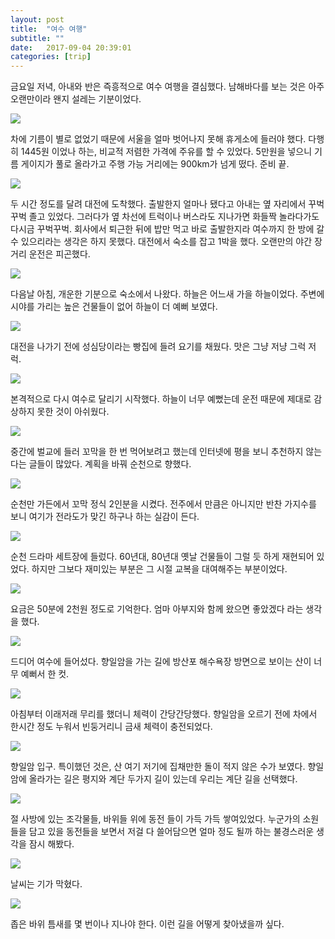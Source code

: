 ```yaml
---
layout: post
title:  "여수 여행"
subtitle: ""
date:   2017-09-04 20:39:01
categories: [trip]
---
```


금요일 저녁, 아내와 반은 즉흥적으로 여수 여행을 결심했다. 남해바다를 보는 것은 아주 오랜만이라 왠지 설레는 기분이었다.

![](https://lh3.googleusercontent.com/agMAeqVFokH_IuyQIhFGFQkDd6zvsXwTe1Tf4126wvFhgixWGhAp8ZJy5DX6Km3M2EVCE_EQyoQQD44W1zKGDU2riL5TBKcROlDrRTs_6sO9XkMPCcQ6t9oEnUYneJXGROpB9NrCmZcmU83WUzLKmiw0OFTZksaPjj0YO9_c8N7Ha9pdVs9lqQy6TtmT7KkrBzpmcucx6MElKImpeay6HxkN8BnlAwLcHnK73QCieOjxGVYBmlnu66KDtvEo11yp5To4b_CGFHYWT3rgdtVpeVLCXJG4IrJ9cszpCoJmt18tsxskQMlFcW8kFYU3nQBEbf9cFRphDCzNKFoajT8a_1AK3o9LihDMQ4JPLXZ3NT8Z2AEhc46lq5vlTmfOPY5KBMPbEy5WxkNLy-DCd386kZH-J9IFQfudSWNdrsaS_69-pi7Urqks734tet6PROySs9yPYdVzmfYiUj8U7yYNPsUaf3bDtxDGP0ODtSKaZKALeYShluHe6NLxUXUOFjfDG1XNFHtPU5kVXtindeLr9oGae--MloNoEUTR8yWnvZCre_53-nKNHFmPCL7pmJqqakAA6kMxzIDLH1lkZKbt5nmR67CKvvBFDXMXvuHYpfgtyhPu7ZdBOA=w1229-h922-no)

차에 기름이 별로 없었기 때문에 서울을 얼마 벗어나지 못해 휴게소에 들러야 했다. 다행히 1445원 이었나 하는, 비교적 저렴한 가격에 주유를 할 수 있었다. 5만원을 넣으니 기름 게이지가 풀로 올라가고 주행 가능 거리에는 900km가 넘게 떴다. 준비 끝.

![](https://lh3.googleusercontent.com/fUyeLPv7IlEL5rpKTYBfvGKzwAh9y6JEc-_I57XZfI-mHSOGuMfkr_TxeWy9WTAXqUa1t2Ll-nS9Nv_xlhLtmkjmIWmnMd0qER-uRX_IZxfTAsF3qayr8TMasMR-IIBUl-9py7DPJ55JcKz5QotCvfQIkGcSR4wOa6n7epAjx5vM73fErAjKxcc36cjJy05M5uUQXt_MXyCfy3R_bpIDapWT4ycl3qPMw8rRs_JhXF2iGqXPn3bv2ROwyeXI2NLRpA1ouXk_QwlxAN8oc5aBRuJDs2RrbFJGB1riYwT2fdXkS_gkb527Hse527r65sTIhTLVsOuPt-CDYX7_OwUnt92aol9hQeMt3Nv19Dw7z6mgMaK1htvfX0nDHeDJFSlGZGsHT_Szrl-xYKYZwyC4NgrbZo01WLOlP-zitaUsslV1lsPBPeQ-6D5aDH1d6k0N8swhG9KutK0jScCd4Nx5sQM8lEQxY1MRipUFkOLO_SonyPzIw9U-mH51J9-LbELEcXcO_StgL5Aq86Oa2VplYVi_eppGDk7kSafK-gVSQh5AlPfLOAMTTpPuyI5p0kgPW2RLuVWegprGaaE2ZeQ4U479TtRkqRkJLnzfRzgIRZ-3tv20MCoeEw=w1229-h922-no)

두 시간 정도를 달려 대전에 도착했다.
출발한지 얼마나 됐다고 아내는 옆 자리에서 꾸벅꾸벅 졸고 있었다. 그러다가 옆 차선에 트럭이나 버스라도 지나가면 화들짝 놀라다가도 다시금 꾸벅꾸벅.
회사에서 퇴근한 뒤에 밥만 먹고 바로 출발한지라 여수까지 한 방에 갈 수 있으리라는 생각은 하지 못했다. 대전에서 숙소를 잡고 1박을 했다.
오랜만의 야간 장거리 운전은 피곤했다.

![](https://lh3.googleusercontent.com/vhEq9jYJE69Mu68Nn4ZjTJzmpfnPT7EYsSg9kVCu0ZVK8kVGC5Ie-Qiv0hrzIQaGjewqblE0LJwEBQMCis7xqBz5LEtZaudlkzYCPcsv2DmtxjsHKIFlOMSoUm4hEfGISRJW4pqy-JydaO56J1C-leBMIaLT94u5lUlmL4JGcErpAt4RXN3bfL7yz3m-vmgTkImGHHpAFQ70PLf3f-8AZP7X_qb7nHm3aaNfpg-5aiZKGU8GKaQZipho4kd65ekKom7DRVz-CPioK6rUj1jEIsa7pv68HGpnJ8Ak1JDqRgT9sFVVzGW_PjRk7ggG0dcPQwBkLjtkxcL5crlFxAAwRdIgYS40y0d9_oU1GPXtVFsujT-D5TqxR9frM1fWOfcE_FOIzrZAaSEMK7UhsHjPrVF9O1PNnstcMixwervdrypg0vAmGP5g_sixPFqgsUmY5AOXJ6DPbf5uLtHf7nfHugbDwrQuAcsNnRHmFwupl3EGG26ZSKvHPA_ry02k50e8GSr_rahdTfAD0mFHt_U6nbY9OBWkZ-bP4YApuSYFIB9rMyHFdjXpGutjOVwvmJkKSoRRTyQlBwihf6c0WrK_txtKhMyUyHmFPw2HNCugfjSt8cG5AlvFNg=w1229-h922-no)

다음날 아침, 개운한 기분으로 숙소에서 나왔다. 하늘은 어느새 가을 하늘이었다. 주변에 시야를 가리는 높은 건물들이 없어 하늘이 더 예뻐 보였다.

![](https://lh3.googleusercontent.com/sni0t5cvpKG3pg5lL9BBXoTdpRSJngcKjkw4KmpIPEsEw4chgJoCKG_jX0YCVzgl2aZUkFUeNAeDBV2D_nTnsTL1yvNRZtlSEWpovG4hBbmvz8gyZJaIUTryqCalk3Rhidtlr4WajFNfTqrRpD1bNkhXT8ZmnrUypQ-aOodXt67j7-0E9GxDN0NQX9IRqaMW75AcjkD8toB3TewIIC2UAndurTpfAzHy_jrc7qJcaRonBm3tjug4kZDMp_QIQ_EIf53Kh5cWueX6xian2x0rXuUHlsLFeDxAbi7DhKaaPdMdpCRTJkILSIdrwbaoNn3IDMdCfrc6vhD43heygbjNdnNfnJNGO74xJMdpCorPu0cWsXa-Rl1IyaLoq7Eqo2TuWoq4F7MlyreQrHUD_xH70zbCeFA07IpYpeKXfL9qdZvOSKVZZbqpJHr-pE8T2h9fFNTVgRhS6bM9aejpRT_wR6vPXvtIqO_v-k85AARdJbmBei41KcPWVEln2qmGi2zDYrsuaed6-zdMCYjOEsoKFgYi3Tw1RgL6HLSmP9hj851zRfkiCyhGVK_fokDqSn3pI5DIqZHI_VB5ED3VGDw08DI_kKejlyps46smx3ccgv4VZ3iTxP6NHg=w1078-h960-no)

대전을 나가기 전에 성심당이라는 빵집에 들려 요기를 채웠다. 맛은 그냥 저냥 그럭 저럭.

![](https://lh3.googleusercontent.com/KD5sjsepV6FYN8Y_EutVOCyu7S_OyZFGTuLbhmijklZdU0H9m8UWJhyRWjm6d7TfQEnRriPTf4-4VSVJYT1hf6LFsii9T5_eq_uowi3C-TQon-Y-z9Kaj1DgAw3yZXcyyVVx73n6mB4BDgaJ5WOibUoplg62zaCQNorrYDk8PD5JrQ3kig6N0fe0-SdlBOfAZ5qDghSPguABrCmaKizHRMsZxuToHJweMMNgRz7g2DmNpcnhd46yiq272SyiY7-9wUPlDiecVPwnh4x70UbN5Ja-I_tl3c-rOlWwTLKkP0e_OZ659YWf-0qkG5ywKsqycHBnVjZn7fdTcwzLIOugviCBegJKxdb6UPWuuGxKMwPJC6-v92jJS-77cHRQnwf0oY1xQfC2cW6fIYHeA3TKarEvTdJypPKz_sfzdXwO82kRWdLY0J7vP9jAu1xthFyR4u8GoXCsFQbvYHFMcPMmi5RgJeikfkDeV_xvfeeQ8DVK1242w-A5OU0GSk4EWTWvmZ4tOsxHdzR65iQtdbPXTTRUugC4fWoG-3lpJoYwfhJtxH1ViqeC5ofujv-5SUwwiBF8f6fV4ERrjqd7YVQJqoC4q1DDDuNKsoSZ5eRKQjLddEnY94NBqw=w720-h960-no)

본격적으로 다시 여수로 달리기 시작했다. 하늘이 너무 예뻤는데 운전 때문에 제대로 감상하지 못한 것이 아쉬웠다.

![](https://lh3.googleusercontent.com/WL81CSzj6DoQHQQfOnuRYV0wdFFnqlaGH7PnIJABD3QBJPa6e6IFhwXIbwHqAhxfaRI4mPO-4llv82pa0BFHoYqH1RUXcASg9MpwlR9eJWN2R8B5VaTbWHkS52_RfXCg40nlRW25L-sRmvEaqAhiFvgCtTf5i9QB3sxRFeaAzKO5Oth3eMLldoRkzlsn58DBfDmz7nu_QRptWgjJTr0eJz4nGFSbEis3rlJ1EsXAK_87DYkue8mUFR9IO6Kjmw0695p2ewgFnCA7HUZ4gqol7v7f9D29GHKGFlCHRdPk-JJS5IGvSq5ab3sjFY3sYxmMHElUhwM_X2ADHhvzWiM7Is_HEvUmB0uueWXNCSfv5B7tm12PX9HTJROmV0DxJDSWoplGoTvwSsEakCavA6-DGIJCFNlnKtw1weJD6RGTMeN9OW9LNI23aIeO7BBfn5msyQd-U4dLyewh3urVAWCktsBKRF3MhVyklOPfCpGLW5_Q7IPbcxgjEdP-2ljY-T4uynRhAKLFY5geof-NjaXrjDAfWtdv96QcfbaYAZ8fnML8mnTo6-jeZB4L98i-lqrKDbhl5oeCeFjcvQxKeKukM5yinzp79hz78DLDYF04KzlYS-t0QZDvnw=w1229-h922-no)

중간에 벌교에 들러 꼬막을 한 번 먹어보려고 했는데 인터넷에 평을 보니 추천하지 않는 다는 글들이 많았다. 계획을 바꿔 순천으로 향했다.

![](https://lh3.googleusercontent.com/r_Pi2W8eIqpZTA4hteE__UNMnakLGWpGLX9XeA2pWVjl78jxHsU-9Ar1Ct2X2QIMB8HVBoz2wsaUBkIIwfNKTiUJ-DRtRXtFs0HB6cA7KHMZ_3CCkUWkZsxeD3aZhti936yMipil82BYhiERxaE2rLFO4fiaPW80UjXnDdFddAeXPkgEERDk5Sm37SVR6PfzhNPn8QoGX9mLaHcFSKpopzBn8NplPNU8sd4FeBJqd-FcR7YrGZzfv7l3niBD2JRxbrbbDaLk3PX704AbOGYWELFtUYh40ZKP8y1zGPzEqC-N1q92PHgaqvl62y-nR5xMbMX0wgKlybMUG5ZsoR4OQSC_12aTlGeMQytC-W7FodSsxOhQf9MBZQHJ8hJBrTaVYbgo0ojVT0T1YztXJ3WOW7RyNzqMwXsDUPcvPlW30Rx9iWmoV8EpV-tLuBivs3aDiMhmMmt393XgwEvyBpFZtH2T3EtgRr0wKPO01JNxwMe9qL9NbOf9lxgKhGIAUTmMMdy4OYVB-Ha6K82wFkBsGYjoRigkKd40B7RIjUPP4uE8KvtKmoXesrBn2bVbjBLeTjHre9Qa5uinBuR43iP-L2Mn6iBdxP_KCO7qGoCsuLX7pnk24TV1Iw=w1229-h922-no)

순천만 가든에서 꼬막 정식 2인분을 시켰다.
전주에서 만큼은 아니지만 반찬 가지수를 보니 여기가 전라도가 맞긴 하구나 하는 실감이 든다.

![](https://lh3.googleusercontent.com/vibOWyoBKKYdSTQ_Op3NA0UzEaY3a0oKngYEuoDQWHVtMXMT-KMPRfBKQSQexYltoUGMGh47oo9RwRug9qJXcPvQsaCCCLN7ySgwVuaFEtgg1jk3XYAj0iGeoSSkhfuBfeFUMlKt3ETrZj7ruXNDPosNIaKpCROQ_XG5hs1fuJdWKP3FAeNzSRbPTmUYDhrbjmLhMe-Zxwqv5xURVDZjtPv6kJeNzTBR9ep8uwnbQKweiDpQW8AwZQmjAHSF__Jb_nYESj_BnbND1r6woBMTtHxT53tUBauqmn5mSFT5UY4RKvNkuW8FY8ACOP4Xk0VKfb6mkKGQi9T_vo2hk5AZTEoRneHToUP8GwK6AyltLKxoeY9cIu__yqT6R8yTsBZvJm-xcECFAaMKHjqIOOvFY2Oiohag0YuNtW5Sg9XV0iPmKtx-Rc5cpJFy_OjdSJTrHoHDZIJIm0g2ZGb9sumN9Tz1i0rHjzUesAV5V8Jmiw0FWkoAomm0zKoUSOYEjoi0KtlgtCOZyCtD5eYF5anJfckUdTk-aF102H5SLGrnSuPRtxVMnLRpfHn2uCuVTPpKG8afsrDsVAz5k12EqL3VXEXlHJl_L9KKSQf17OI0yekassuYcONm6A=w720-h960-no)

순천 드라마 세트장에 들렀다.
60년대, 80년대 옛날 건물들이 그럴 듯 하게 재현되어 있었다. 하지만 그보다 재미있는 부분은 그 시절 교복을 대여해주는 부분이었다.

![](https://lh3.googleusercontent.com/XFhNI4kAVLVwiyX0sOO3ilDEoVs9HYuNrYG51PXInPaGxjngZrt7Chhax2v_D1eV7ohypuiOuSAa0TVNQRRgv0mQ3V_Z7Cwz_3K8-iQwt0uHwetBEbKB8fAJUhE-b2k_rLWJqI59Z_Hy-HnR8OZlNP_KSNLGYhTvopj-SL_C3_LU_dCjro0NGtGo-iUqW3MiLLg_n0Eg4Kzd_MfQN_uSYLj1Ozzamaf4K-TleS-Pm25StFrAyeiNLd_T2O6puQ3evGIQGHyWT79nMfU6KOJjK9mfPNZ__ZMgVNQUermBY6iGHxEcBDkZ3VAdCaYWQUdh_pLVCzYY-2i5ykgHof0fOhyy9vxTqn4U9ZpwKfW3edUjTO_S4yiGEyt4r_23kyXKJ6BhLuJtSTO0PXx6LNPWhGSSiS9NeUcaxrQUVL6QSL5uD0PXyNCP8YbHdBunuhpqhm_nmA5d5cC-0CHwGvUSCbP3AOMTO5g7ZFn9jmpUSAa53LD6uK1Lgf3tqtKjT1_YvseM3zjxDU_PGiKu7jDyL90psINRnEfHjeRH6a7MDDHLw4eNOgyK6F3xghOdah7ojdFUjaIwkqJvq72m6UmRF0Sx8Qn7NbC6AE3SpSfS4mD7v8q1c2O2Ow=w720-h960-no)

요금은 50분에 2천원 정도로 기억한다.
엄마 아부지와 함께 왔으면 좋았겠다 라는 생각을 했다. 

![](https://lh3.googleusercontent.com/1QZoFug6bVPLdyyUDrNF__5CkAkoO_16X4-Xy4OkTlIfHOGCpU9x-j58OFseLtk5i---yUDs-ETpkyqTcVCkxILAeIQ87P1ykTK9gdgAalqoTAxzPAY_uRtz1GkMEiZxPgzUP8-gHmpVI8eQime4EFA4nREvqWCCMsTI-x4yyFng4gU_GRZt3htdJ7HaY0zYhc52J1xlrj5KnpjJZ7LYxtBnnkHTtsD8K5l_WWCmPyCZ358g-BaRaheUaNJnFLB_b8LjtgE32Mn5EgH4PXwLXuNVbb2drLn5J-YeVBYLVVULhik1YbxCT10RjmdToaqz9pcabyji4AGZalTXyU0yV9biM0jNo1NaElLRF_l0NWhW2fvkCkbjaGsYD-8GS-mW_Pgw3XI6tjQbwRQdWM5AMHx_Qg1aEsFBmDfeJfnW3PzvyPiC1_2XO1M5ZLr-Mwjx1Jjq3yuh94rsURJ-4a7Gyjz3FLh5lHRh09gTqYpNjhVHnb_54ufl6Au8Y1yZTXEZQJWyTCm8sxA2dJrc300UUHfweHDgv4Lk-lFEKKabDLQEWw5jEZABJygpJtogjwSFKiB7U0gdVg_LbceDF2s73W4dmgYv5zLLPXC8qbvkgV8XJM4uOo6a_g=w1229-h922-no)

드디어 여수에 들어섰다. 향일암을 가는 길에 방산포 해수욕장 방면으로 보이는 산이 너무 예뻐서 한 컷.

![](https://lh3.googleusercontent.com/VD0JJhB28iczA7vv9tnEXXTM8PpQWLRCsB0U_C8hrZKtbj0-36wbAFJ5I4TL0zRS1SD1DdWUTZyQyINIRZsJZr5Zo-JVb7wnoejlhjTWv-RNoKUkqELsIGgjpzjF3fQDiGCCmP62zrKI3WLTEYb_HU1UN3Udtt8vbfUiSQ7A8OUPfK1okv2plNx6z_o3WY99q50NxYp6MUpWge9ZIbGb5WvRLa_3e5i2V7YCXn7TY0IdSlFTBaSNp1WHVx_3UdyNpl7Nom1yEp9_5hwqpjDFdcwL8yyVBanZC3SYHAXcZQU-Ut2IJkBvQWA1F6-H-trPiLURlEKnfusvZM3xk1_kJBb85HdcfAKhcI8e5ZCSx9hCpz9EQC1168SVTXBaBeibP4xTlbiBBqDK-uvUrfcXsIJ_3C4gcOTvICndAuwhP6KttCYWtm6-sjdCp1qlDXG5keKj5ntnS9ur0XjPx8WZSgomWpvNs7AJuOHd-9vRdDc6aNCfbP2NqukotFgUunPSpSE1DMIpaZwjDg1oQeShgqrjiYUE7hMaxZuaVNtXcnXSH-Xqwi0Lylc1BzaHNeQ4-GHHFB4hO-go02VzRQNlvNygx4G7M3RKenCnvHe7r6MT2XwxFc66Ww=w1046-h960-no)

아침부터 이래저래 무리를 했더니 체력이 간당간당했다. 향일암을 오르기 전에 차에서 한시간 정도 누워서 빈둥거리니 금새 체력이 충전되었다.

![](https://lh3.googleusercontent.com/FILEqZ1ZKSSoxOSIM2-UC4Ey1Iosq-0BU4ciQpYuGQ1Y7n8grNvb7zzIMxOHmtzGyVNFZuyROot2dPE3xG9q04sa0VO_GjgpoqsAvJ0t85A91m7Ud_HAWkbRqJH7XX1QhcxT6aA8xt0GKgIAbPGtbTcf6zb4VDZ-4oxElxC7437FTCp2BaNWFjB-b_YetKTZbUCTKCQ3hsMDbnNj6qetqx4RKcs2WdxzFcnp11h9InYkFwGWmhVDitvEFTmjQaNzN1IZRXUg3R-_A4xgE4_eHKeWMKb91uPeigunMybqNe2DI4llD5CaQvtW9NT8KJzvtwWdJJjJNGT1Kr8rbZ_y7obGVmrKTILIoOBYm0x2X_a3Bp93LMbJxHGDdCAdN0RIaRm9YACxy7ofCj_8U_OTZAhWHLdwHE_FegF0pBSL5ZWjB8NV8geGU7R4BbC6CYLjl8y9sHN71A66Z6_2zH1PkTQSS6d5tou7W-nDuihiDtj88F8TntwkIIl9qCVq_Jp_Jciccb_ESQHuBRxpUkGdW3ND3S_sJpLPc6tQuCA7zkyHXACvVQrDQQehAg2c0pewkj44ORKmNMPEtZG7zRvkM56QsvJSbKqnu64lEveAGhy5Br4zuqJSOg=w1229-h922-no)

향일암 입구.
특이했던 것은, 산 여기 저기에 집채만한 돌이 적지 않은 수가 보였다. 
향일암에 올라가는 길은 평지와 계단 두가지 길이 있는데 우리는 계단 길을 선택했다.

![](https://lh3.googleusercontent.com/AG241MbfblTIgiwzrP95VZVBFndLnHuZNEbfotY5Os6fEoPD29FUUYXt2rcDTlXwj4yVVdnSQcMtPiSssPLktHmHLWfs3MT1xqRjt58GXgt_9e9HenU--RqoPHSDmYRX59cqcDjC50pL3tF-c9ugVYI_TNUjU1uSvqC6CnErFHSfEF-AgoJJ_oLGqCMNAPddOJFVJrowg1x_g2J2maqmjOlVq-HixOI2e4k6EybUvGaUXzLF0TJc-jj1zZg9nZIwKtzs-OhV4nF3tdt805SzeYUJas9WIuRhu20EJ2kTM0mRnfmU7BlzrmPjKTnj086ovHC2n1LfTLJt12-xjud7BcRuUuq_Ove8sN47m-WxJr4qJFvOunEmgVNOgLX_e3gxanKj_OR6M8nYIt4e2I4tBOSuECxV9ZkfKL2FiqF9mG3lNcvhP6VhmHrTYooLd9jFp4hjjuMmk3TYZ0wN-hXisRK2_WVzEbP_WMoy6FrHhixdTZMy4CEQVmujgieEpCcoVSYDX-b8k7W7UmYG56uJv8sA6hYBhXuIdvlDm8ONxvbRVA1Etf1zlelfKijEL38WIhFTF2ViEZfGWqtpSfpzvwxF3e9bAIFLiUNWWmnL5vJl_VzLLBAKFw=w720-h960-no)

절 사방에 있는 조각물들, 바위들 위에 동전 들이 가득 가득 쌓여있었다. 누군가의 소원들을 담고 있을 동전들을 보면서 저걸 다 쓸어담으면 얼마 정도 될까 하는 불경스러운 생각을 잠시 해봤다.

![](https://lh3.googleusercontent.com/uDPZfeYsa7WI1lS9YFz3q5cCHWrde5vtOOryNsKNld44bedzc0xM_ZpNESXywbpAiZJk219SFXJ3NGK8PJ4PK7rZWKDsIf3D-SAwqRKw6C99hbRZCDU90DBmWj1eM0IG74-fN1c5vuV3df6qF_UsKZUzhIhhNG8NysJJs6OuVrP8_90_vx3wW0vJ-vDfoIH8H3AA0zm4CY9Qr1AwNe700aIcT4qCk3EDLYeY2gWvJKmiLIfxo1taiMFMrUxRZcENtAycDNeMrGaelPDbkzOUigjphTdKd-sjPSB1IoNceTau9RRX1xwlIs23SkAoe4Tf1Z87VmxdibDc_rAMSa0-EcT_aRibKz-qq7U2xoR-jPmLs5EeFS3X_ZKo31ijrmbwJwnjGjZsC9PFGp2215YcTud7YmObx0ZvSZhTJhcqAYJEwq3gSvHiynrv_rP3Kh7QC7Sf7tZsoj61cXjiFxEKYJu4jPWWzatyQbiAJ3Ed8uXQ9LHYb8CuXajVeEcdNTMSyFxLeEwHlQCniQv-4f0UAQXijBKd07jLxnHM27kQ-WKrlI9w3lPYa_8FCEAgM6gM67rZ_MQmT6iMMQk9qPckMm_TxElmCKj-ykKVz_Pn-Cpa5xFoH4Z3-w=w1229-h922-no)

날씨는 기가 막혔다.

![](https://lh3.googleusercontent.com/9xssdsHZLHCAPIghI1o_LkJkbfMjA7bwqXsdYCcsT-2X41mVCeoVMFN83-owDS1rNIep-nlOEnMGXl7hE-cKiujYemqeKk7qI8UyLDKoXGLiHeufcXP5pwOgifvkQOmalsuAp6oc0BI5E8vgx1jagsVo4MsOSABFfnf6KVSExae1ZqnqOXGOHeDLFO80hO45U67RjocHTpKIzm7oFTU-mTMsduWIEd7Lj5bg57LrMmzHua-Tk25NEkM638Q6YPgYmp5C3OFRspGjLz3TQqWdBCvYbpS6EAT-T0ozG1AVT_QDG_UjSVxSexoQaorsDe4OkBuC9Mb984XfYgCFtu1x-99CDurrLrWmx4BaWJp0m1t6rn5rWSpkRYC4PIT6ZoV0Sb2rhVVrOZN9dAr7auUstSoQGVhS9Pf4hyA1utxRY2Ovp-vGZTSWDlhlqwP-wJJsXJy3HYnseuhPGM0vrHTycnvrbMV2rnMFay7SS6H0a_aJIe1fOcTr1PwOJ7Xi2FVAdyT-9Xy2q_Wl_oS-UeNABTO5DvlVN7W9frkS8KT12QZSmXkD4gm_gSD8t2bO7_yliMWc7b9Uqs7hWw25mW5S21Z-u9OJVhcTDaOuVIaM_M6pSZluhy5EzQ=w720-h960-no)

좁은 바위 틈새를 몇 번이나 지나야 한다. 이런 길을 어떻게 찾아냈을까 싶다.
